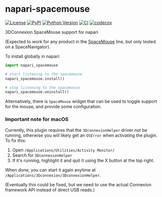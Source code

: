 # napari-spacemouse

[![License](https://img.shields.io/pypi/l/napari-spacemouse.svg?color=green)](https://github.com/tlambert03/napari-spacemouse/raw/main/LICENSE)
[![PyPI](https://img.shields.io/pypi/v/napari-spacemouse.svg?color=green)](https://pypi.org/project/napari-spacemouse)
[![Python Version](https://img.shields.io/pypi/pyversions/napari-spacemouse.svg?color=green)](https://python.org)
[![CI](https://github.com/tlambert03/napari-spacemouse/actions/workflows/ci.yml/badge.svg)](https://github.com/tlambert03/napari-spacemouse/actions/workflows/ci.yml)
[![codecov](https://codecov.io/gh/tlambert03/napari-spacemouse/branch/main/graph/badge.svg)](https://codecov.io/gh/tlambert03/napari-spacemouse)

3DConnexion SpaceMouse support for napari

(Expected to work for any product in the [SpaceMouse](https://3dconnexion.com/uk/spacemouse/) line, but only tested on a SpaceNavigator).

To install globally in napari:

```python
import napari_spacemouse

# start listening to the spacemouse
napari_spacemouse.install()

# stop listening to the spacemouse
napari_spacemouse.uninstall()
```

Alternatively, there is `SpaceMouse` widget that can be used to toggle
support for the mouse, and provide some configuration.

### Important note for macOS

Currently, this plugin requires that the `3DconnexionHelper` driver *not* be running, otherwise you will likely get an `OSError` when activating the plugin.  To fix this:

1. Open `/Applications/Utilities/Activity Monitor/`
2. Search for `3DconnexionHelper`
3. If it's running, highlight it and quit it using the X button at the top right.

When done, you can start it again anytime at `/Applications/3Dconnexion/3DconnexionHelper`.

(Eventually this could be fixed, but we need to use the actual Connexion framework API instead of direct USB reads.)
